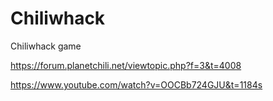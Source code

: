 # Chiliwhack
Chiliwhack game

https://forum.planetchili.net/viewtopic.php?f=3&t=4008

https://www.youtube.com/watch?v=OOCBb724GJU&t=1184s
